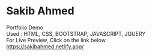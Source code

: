 # Sakib Ahmed
Portfolio Demo
<br>
Used : HTML, CSS, BOOTSTRAP, JAVASCRIPT, JQUERY
<br>
For Live Preview, Click on the link below
<br>
<a href="https://sakibahmed.netlify.app/" target="_blank">https://sakibahmed.netlify.app/</a>
